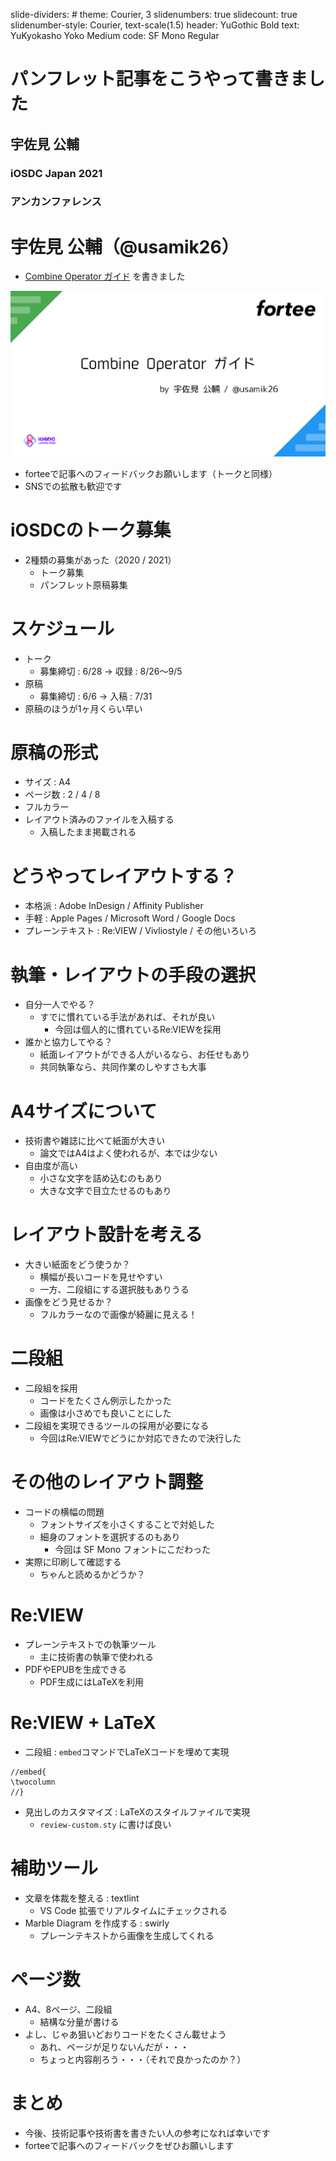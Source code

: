 slide-dividers: #
theme: Courier, 3
slidenumbers: true
slidecount: true
slidenumber-style: Courier, text-scale(1.5)
header: YuGothic Bold
text: YuKyokasho Yoko Medium
code: SF Mono Regular

# パンフレット記事をこうやって書きました
## 宇佐見 公輔
### iOSDC Japan 2021
### アンカンファレンス

# 宇佐見 公輔（@usamik26）

- [Combine Operator ガイド](https://fortee.jp/iosdc-japan-2021/proposal/e39b0c5c-d7b7-4453-8424-86cefdc62f55) を書きました

![inline](e39b0c5c-d7b7-4453-8424-86cefdc62f55.png)

- forteeで記事へのフィードバックお願いします（トークと同様）
- SNSでの拡散も歓迎です

# iOSDCのトーク募集

- 2種類の募集があった（2020 / 2021）
    - トーク募集
    - パンフレット原稿募集

# スケジュール

- トーク
    - 募集締切 : 6/28 → 収録 : 8/26〜9/5
- 原稿
    - 募集締切 : 6/6 → 入稿 : 7/31
- 原稿のほうが1ヶ月くらい早い

# 原稿の形式

- サイズ : A4
- ページ数 : 2 / 4 / 8
- フルカラー
- レイアウト済みのファイルを入稿する
    - 入稿したまま掲載される

# どうやってレイアウトする？

- 本格派 : Adobe InDesign / Affinity Publisher
- 手軽 : Apple Pages / Microsoft Word / Google Docs
- プレーンテキスト : Re:VIEW / Vivliostyle / その他いろいろ

# 執筆・レイアウトの手段の選択

- 自分一人でやる？
    - すでに慣れている手法があれば、それが良い
        - 今回は個人的に慣れているRe:VIEWを採用
- 誰かと協力してやる？
    - 紙面レイアウトができる人がいるなら、お任せもあり
    - 共同執筆なら、共同作業のしやすさも大事

# A4サイズについて

- 技術書や雑誌に比べて紙面が大きい
    - 論文ではA4はよく使われるが、本では少ない
- 自由度が高い
    - 小さな文字を詰め込むのもあり
    - 大きな文字で目立たせるのもあり

# レイアウト設計を考える

- 大きい紙面をどう使うか？
    - 横幅が長いコードを見せやすい
    - 一方、二段組にする選択肢もありうる
- 画像をどう見せるか？
    - フルカラーなので画像が綺麗に見える！

# 二段組

- 二段組を採用
    - コードをたくさん例示したかった
    - 画像は小さめでも良いことにした
- 二段組を実現できるツールの採用が必要になる
    - 今回はRe:VIEWでどうにか対応できたので決行した

# その他のレイアウト調整

- コードの横幅の問題
    - フォントサイズを小さくすることで対処した
    - 細身のフォントを選択するのもあり
        - 今回は SF Mono フォントにこだわった
- 実際に印刷して確認する
    - ちゃんと読めるかどうか？

# Re:VIEW

- プレーンテキストでの執筆ツール
    - 主に技術書の執筆で使われる
- PDFやEPUBを生成できる
    - PDF生成にはLaTeXを利用

# Re:VIEW + LaTeX

- 二段組 : `embed`コマンドでLaTeXコードを埋めて実現

```
//embed{
\twocolumn
//}
```

- 見出しのカスタマイズ : LaTeXのスタイルファイルで実現
    - `review-custom.sty` に書けば良い

# 補助ツール

- 文章を体裁を整える : textlint
    - VS Code 拡張でリアルタイムにチェックされる
- Marble Diagram を作成する : swirly
    - プレーンテキストから画像を生成してくれる

# ページ数

- A4、8ページ、二段組
    - 結構な分量が書ける
- よし、じゃあ狙いどおりコードをたくさん載せよう
    - あれ、ページが足りないんだが・・・
    - ちょっと内容削ろう・・・（それで良かったのか？）

# まとめ

- 今後、技術記事や技術書を書きたい人の参考になれば幸いです
- forteeで記事へのフィードバックをぜひお願いします
